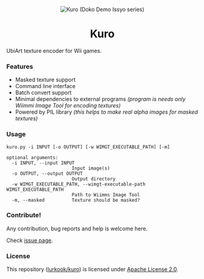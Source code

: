<p align="center">
  <img src="https://static.wikia.nocookie.net/dokodemo/images/6/61/KuroSmug.png"
       alt="Kuro (Doko Demo Issyo series)">
</p>

<h1 align="center">Kuro</h1>

UbiArt texture encoder for Wii games.

### Features
- Masked texture support
- Command line interface
- Batch convert support
- Minimal dependencies to external programs *(program is needs only Wiimmi Image Tool for encoding textures)*
- Powered by PIL library *(this helps to make real alpha images for masked textures)*

### Usage
```
kuro.py -i INPUT [-o OUTPUT] [-w WIMGT_EXECUTABLE_PATH] [-m]

optional arguments:
  -i INPUT, --input INPUT
                        Input image(s)
  -o OUTPUT, --output OUTPUT
                        Output directory
  -w WIMGT_EXECUTABLE_PATH, --wimgt-executable-path WIMGT_EXECUTABLE_PATH
                        Path to Wiimms Image Tool
  -m, --masked          Texture should be masked?
```

### Contribute!
Any contribution, bug reports and help is welcome here.

Check [issue page](https://github.com/lurkook/kuro/issues).

### License
This repository ([lurkook/kuro](https://github.com/lurkook/kuro)) is licensed under [Apache License 2.0](https://github.com/lurkook/kuro/blob/master/LICENSE).
